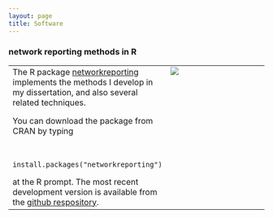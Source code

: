 ```yaml
---
layout: page
title: Software
---
```


### network reporting methods in R


<table width="120%">            
<tr style="vertical-align:top;">                        
<td>
The R package <a href="http://dfeehan.github.io/networkreporting/">networkreporting</a> 
implements the methods I develop in my dissertation, and also several
related techniques. 

<p>You can download the package from CRAN by typing
<p>
<code>
    install.packages("networkreporting")
</code>
</p>
at the R prompt. The most recent development version is available from the
<a href="https://github.com/dfeehan/networkreporting">github respository</a>.
</td>
<td>
<div style="width:300px;">
<img src="{{ BASE_PATH }}/assets/images/reporting-network-example.png">			
</div>
</td>
</tr>
</table>

